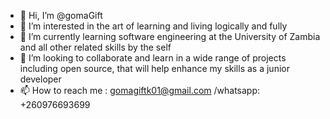 - 👋 Hi, I’m @gomaGift
- 👀 I’m interested in the art of learning and living logically and fully
- 🌱 I’m currently learning software engineering at the University of Zambia and all other related skills by the self
- 💞️ I’m looking to collaborate and learn in a wide range of projects including open source, that will help enhance my skills as a junior developer
- 📫 How to reach me : gomagiftk01@gmail.com /whatsapp: +260976693699

<!---
gomaGift/gomaGift is a ✨ special ✨ repository because its `README.md` (this file) appears on your GitHub profile.
You can click the Preview link to take a look at your changes.
--->
